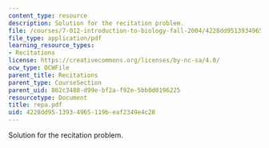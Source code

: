 ```yaml
---
content_type: resource
description: Solution for the recitation problem.
file: /courses/7-012-introduction-to-biology-fall-2004/4228dd9513934965119beaf2349e4c28_repa.pdf
file_type: application/pdf
learning_resource_types:
- Recitations
license: https://creativecommons.org/licenses/by-nc-sa/4.0/
ocw_type: OCWFile
parent_title: Recitations
parent_type: CourseSection
parent_uid: 862c3488-d99e-bf2a-f92e-5bb0d0196225
resourcetype: Document
title: repa.pdf
uid: 4228dd95-1393-4965-119b-eaf2349e4c28
---
```

Solution for the recitation problem.